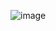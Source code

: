 ![image](https://user-images.githubusercontent.com/46965770/210184952-7e57fd9d-9ffc-486c-bc08-c784351b4a79.png)
